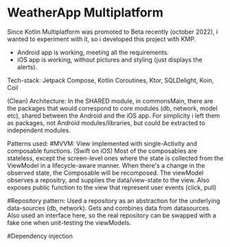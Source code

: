 # WeatherApp Multiplatform

Since Kotlin Multiplatform was promoted to Beta recently (october 2022), i wanted to experiment with it, so i developed this project with KMP.
  - Android app is working, meeting all the requirements.
  - iOS app is working, without pictures and styling (just displays the alerts).

Tech-stack: Jetpack Compose, Kotlin Coroutines, Ktor, SQLDelight, Koin, Coil

(Clean) Architecture:
In the SHARED module, in commonsMain, there are the packages that would correspond to core modules (db, network, model etc), shared between the Android and the iOS app. 
For simplicity i left them as packages, not Android modules/libraries, but could be extracted to independent modules.

Patterns used:
#MVVM: View implemented with single-Activity and composable functions. (Swift on iOS) 
Most of the composables are stateless, except the screen-level ones where the state is collected from the ViewModel in a lifecycle-aware manner.
When there's a change in the observed state, the Composable will be recomposed.
The viewModel observes a repositry, and supplies the data/view-state to the view. Also exposes public function to the view that represent user events (click, pull)

#Repository pattern: Used a repository as an abstraction for the underlying data-sources (db, network). Gets and combines data from datasources. Also used an interface here, so the real repository can be swapped with a fake one when unit-testing the viewModels.

#Dependency injection






